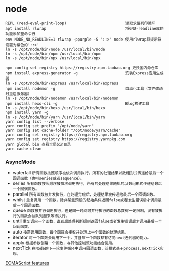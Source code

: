 # node

```
REPL (read-eval-print-loop)                          读取求值列印循环
apt install rlwrap                                   将GNU-readline库的功能添加至命令行
env NODE_NO_READLINE=1 rlwrap -ppurple -S "::>" node 使用rlwrap将提示符设置为紫色的'::>'
ln -s /opt/node/bin/node /usr/local/bin/node
ln -s /opt/node/bin/npm /usr/local/bin/npm
ln -s /opt/node/bin/npx /usr/local/bin/npx

npm config set registry https://registry.npm.taobao.org 更换国内源仓库
npm install express-generator -g                     安装Express应用生成器
ln -s /opt/node/bin/express /usr/local/bin/express
npm install nodemon -g                               自动化工具（文件改动时重启服务器）
ln -s /opt/node/bin/nodemon /usr/local/bin/nodemon
npm install hexo-cli -g                              Blog构建工具
ln -s /opt/node/bin/hexo /usr/local/bin/hexo
npm install yarn -g
ln -s /opt/node/bin/yarn /usr/local/bin/yarn
yarn config list --verbose
yarn config set prefix "/opt/node/yarn"
yarn config set cache-folder "/opt/node/yarn/cache"
yarn config set registry https://registry.npm.taobao.org
yarn config set registry https://registry.yarnpkg.com
yarn global bin 查看全局bin目录
yarn cache clean
```

### AsyncMode

- waterfall `所有函数按照顺序被依次调用执行，所有的处理结果以数组形式传递给最后一个回调函数（也叫series或者sequence）。`
- series    `所有函数按照顺序被依次调用执行，所有的处理结果随机的以数组形式传递给最后一个回调函数。`
- parallel  `所有函数被并发执行，在处理完成后，处理结果被传递给最后一个回调函数。`
- whilst    `重复调用一个函数，除非某些预设的起始条件返回false或者发生错误后才调用最后一个回调函数。`
- queue     `函数被并行调用执行，但是同一时间可并行执行的函数总数有一定限制，没有被执行的函数会被队列起来等待执行。`
- until     `重复调用一个函数，直到后处理判断规则返回false或者发生错误后才调用最后一个回调函数。`
- auto      `按需调用函数，每个函数会接收并处理上一个函数的处理结果。`
- iterator  `每一个函数会调用下一个，并且每一个函数都有访问next迭代器的能力。`
- apply     `根据参数创建一个函数，与其他控制流功能结合使用。`
- nextTick  `在Node的下一轮事件循环中调用回调函数，该模式基于process.nextTick实现。`


[ECMAScript features](https://node.green/)

